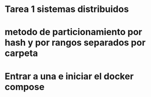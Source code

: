 # Tarea 1 sistemas distribuidos

# metodo de particionamiento por hash y por rangos separados por carpeta
# Entrar a una e iniciar el docker compose
